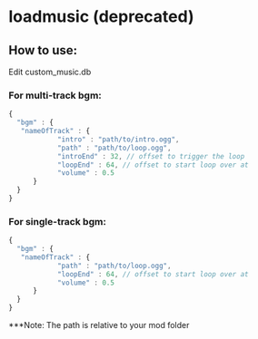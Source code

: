 # loadmusic (deprecated)


## How to use:
Edit custom_music.db

### For multi-track bgm:
```js
{
  "bgm" : {
   "nameOfTrack" : {
            "intro" : "path/to/intro.ogg",
            "path" : "path/to/loop.ogg",
            "introEnd" : 32, // offset to trigger the loop
            "loopEnd" : 64, // offset to start loop over at
            "volume" : 0.5
      }
  }
}
```


### For single-track bgm:
```js
{
  "bgm" : {
   "nameOfTrack" : {
            "path" : "path/to/loop.ogg",
            "loopEnd" : 64, // offset to start loop over at
            "volume" : 0.5
      }
  }
}
```

***Note: The path is relative to your mod folder
